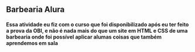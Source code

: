 ## Barbearia Alura 
#### Essa atividade eu fiz com o curso que foi disponibilizado após eu ter feito a prova da OBI, e não é nada mais do que um site em HTML e CSS de uma barbearia onde foi possível aplicar alumas coisas que também aprendemos em sala
